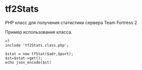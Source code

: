 tf2Stats
========

PHP класс для получения статистики сервера Team Fortress 2

Пример использования класса.

	<?
	include 'tf2Stats.class.php';

	$stat = new tfStat($adr,$port);
	$st=$stat->get();
	echo json_encode($st)
